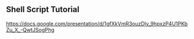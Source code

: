 ## Shell Script Tutorial
https://docs.google.com/presentation/d/1gfXkVmR3ouzDly_9hpxzP4U1PKbZu_X_-QwtJSogPhg
